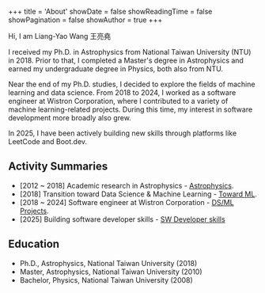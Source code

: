 +++
title = 'About'
showDate = false
showReadingTime = false
showPagination = false
showAuthor = true
+++


Hi, I am Liang-Yao Wang 王亮堯

I received my Ph.D. in Astrophysics from National Taiwan University (NTU) in 2018. Prior to that, I completed a Master's degree in Astrophysics and earned my undergraduate degree in Physics, both also from NTU.

Near the end of my Ph.D. studies, I decided to explore the fields of machine learning and data science. From 2018 to 2024, I worked as a software engineer at Wistron Corporation, where I contributed to a variety of machine learning-related projects. During this time, my interest in software development more broadly also grew.

In 2025, I have been actively building new skills through platforms like LeetCode and Boot.dev.

## Activity Summaries

- [2012 ~ 2018] Academic research in Astrophysics - [Astrophysics](/astrophysics). 
- [2018] Transition toward Data Science & Machine Learning - [Toward ML](/2018-toward-dsml).
- [2018 ~ 2024] Software engineer at Wistron Corporation - [DS/ML Projects](/wistron).
- [2025] Building software developer skills - [SW Developer skills](/2025-software-skills)

## Education

* Ph.D., Astrophysics, National Taiwan University (2018)
* Master, Astrophysics, National Taiwan University (2010) 
* Bachelor, Physics, National Taiwan University (2008)